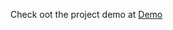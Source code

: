 Check oot the project demo at [Demo](https://public.tableau.com/views/ExecutiveSummary_17556369968490/Dashboard2?:language=en-US&:sid=&:redirect=auth&:display_count=n&:origin=viz_share_link)
